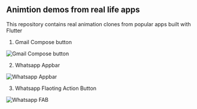 ## Animtion demos from real life apps

This repository contains real animation clones from popular apps built with Flutter

1. Gmail Compose button

![Gmail Compose button](https://miro.medium.com/max/592/1*dBbATY50SnScQmxVItQnfA.gif)

2. Whatsapp Appbar

![Whatsapp Appbar](https://miro.medium.com/max/590/1*0U_P9FGqQxaRf13cWD7cjQ.gif)

3. Whatsapp Flaoting Action Button

![Whatsapp FAB](https://miro.medium.com/max/592/1*ssx-RLZotn3dLPOYqMnXHg.gif)
